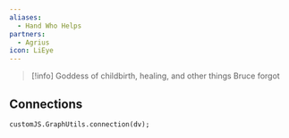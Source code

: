 ```yaml
---
aliases:
  - Hand Who Helps
partners:
  - Agrius
icon: LiEye
---
```

> [!info] Goddess of childbirth, healing, and other things Bruce forgot


## Connections

```dataviewjs
customJS.GraphUtils.connection(dv);
```

